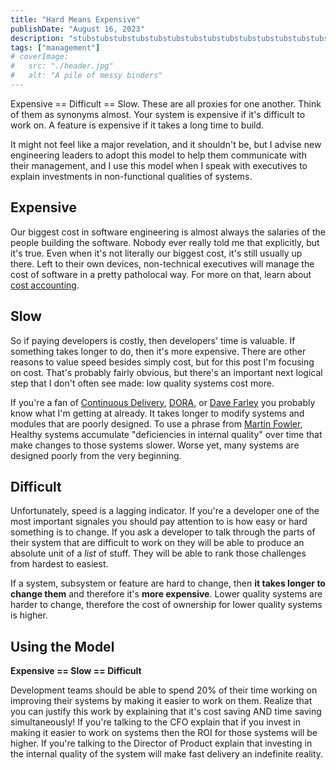 ```yaml
---
title: "Hard Means Expensive"
publishDate: "August 16, 2023"
description: "stubstubstubstubstubstubstubstubstubstubstubstubstubstubstubstubstubstub"
tags: ["management"]
# coverImage:
#   src: "./header.jpg"
#   alt: "A pile of messy binders"
---
```


Expensive == Difficult == Slow. These are all proxies for one another. Think of them as synonyms almost. Your system is expensive if it's difficult to work on. A feature is expensive if it takes a long time to build.

It might not feel like a major revelation, and it shouldn't be, but I advise new engineering leaders to adopt this model to help them communicate with their management, and I use this model when I speak with executives to explain investments in non-functional qualities of systems.

## Expensive

Our biggest cost in software engineering is almost always the salaries of the people building the software. Nobody ever really told me that explicitly, but it's true. Even when it's not literally our biggest cost, it's still usually up there. Left to their own devices, non-technical executives will manage the cost of software in a pretty patholocal way. For more on that, learn about [cost accounting](https://anthonysciamanna.com/2019/03/23/the-cost-of-cost-center-software-development.html).

## Slow

So if paying developers is costly, then developers' time is valuable. If something takes longer to do, then it's more expensive. There are other reasons to value speed besides simply cost, but for this post I'm focusing on cost. That's probably fairly obvious, but there's an important next logical step that I don't often see made: low quality systems cost more.

If you're a fan of [Continuous Delivery](https://continuousdelivery.com/), [DORA](dora.dev), or [Dave Farley](https://www.youtube.com/@ContinuousDelivery) you probably know what I'm getting at already. It takes longer to modify systems and modules that are poorly designed. To use a phrase from [Martin Fowler](https://martinfowler.com/bliki/TechnicalDebt.html), Healthy systems accumulate "deficiencies in internal quality" over time that make changes to those systems slower. Worse yet, many systems are designed poorly from the very beginning.

## Difficult

Unfortunately, speed is a lagging indicator. If you're a developer one of the most important signales you should pay attention to is how easy or hard something is to change. If you ask a developer to talk through the parts of their system that are difficult to work on they will be able to produce an absolute unit of a _list_ of stuff. They will be able to rank those challenges from hardest to easiest.

If a system, subsystem or feature are hard to change, then **it takes longer to change them** and therefore it's **more expensive**. Lower quality systems are harder to change, therefore the cost of ownership for lower quality systems is higher.

## Using the Model

**Expensive == Slow == Difficult**

Development teams should be able to spend 20% of their time working on improving their systems by making it easier to work on them. Realize that you can justify this work by explaining that it's cost saving AND time saving simultaneously! If you're talking to the CFO explain that if you invest in making it easier to work on systems then the ROI for those systems will be higher. If you're talking to the Director of Product explain that investing in the internal quality of the system will make fast delivery an indefinite reality.
